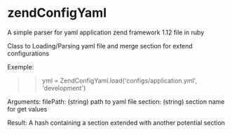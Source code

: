 zendConfigYaml
==============

A simple parser for yaml application zend framework 1.12 file in ruby

Class to Loading/Parsing yaml file and merge section for extend configurations

Exemple:
  >> yml = ZendConfigYaml.load('configs/application.yml', 'development')

Arguments:
  filePath: (string) path to yaml file
  section: (string) section name for get values
  
Result:
  A hash containing a section extended with another potential section
